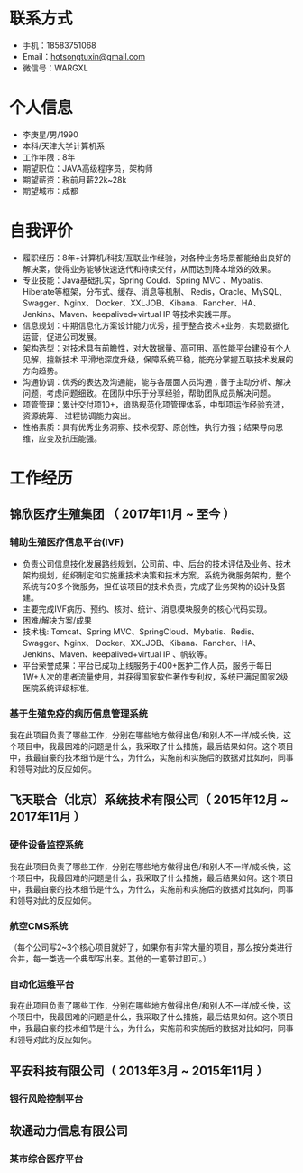 

# 联系方式
- 手机：18583751068
- Email：hotsongtuxin@gmail.com 
- 微信号：WARGXL
# 个人信息
 - 李庚星/男/1990 
 - 本科/天津大学计算机系 
 - 工作年限：8年
 - 期望职位：JAVA高级程序员，架构师
 - 期望薪资：税前月薪22k~28k
 - 期望城市：成都
# 自我评价 
*  履职经历：8年+计算机/科技/互联业作经验，对各种业务场景都能给出良好的解决案，使得业务能够快速迭代和持续交付，从而达到降本增效的效果。 
* 专业技能：Java基础扎实，Spring Could、Spring MVC 、Mybatis、Hiberate等框架，分布式、缓存、消息等机制、 Redis，Oracle、MySQL、Swagger、Nginx、 Docker、XXLJOB、Kibana、Rancher、HA、Jenkins、Maven、keepalived+virtual IP 等技术实践丰厚。 
* 信息规划：中期信息化方案设计能力优秀，擅于整合技术+业务，实现数据化运营，促进公司发展。
* 架构选型：对技术具有前瞻性，对大数据量、高可用、高性能平台建设有个人见解，擅新技术 平滑地深度升级，保障系统平稳，能充分掌握互联技术发展的方向趋势。 
*  沟通协调：优秀的表达及沟通能，能与各层面人员沟通；善于主动分析、解决问题，考虑问题细致。在团队中乐于分享经验，帮助团队成员解决问题。
* 项管管理：累计交付项10+，谙熟规范化项管理体系，中型项运作经验充沛，资源统筹、 过程协调能力突出。 
* 性格素质：具有优秀业务洞察、技术视野、原创性，执行力强；结果导向思维，应变及抗压能强。

# 工作经历
## 锦欣医疗生殖集团 （ 2017年11月 ~ 至今 ）
### 辅助生殖医疗信息平台(IVF)
* 负责公司信息技化发展路线规划，公司前、中、后台的技术评估及业务、技术架构规划，组织制定和实施重技术决策和技术方案。系统为微服务架构，整个系统有20多个微服务，担任该项目的技术负责，完成了业务架构的设计及搭建。
* 主要完成IVF病历、预约、核对、统计、消息模块服务的核心代码实现。
* 困难/解决方案/成果
* 技术栈: Tomcat、Spring MVC、SpringCloud、Mybatis、Redis、Swagger、Nginx、 Docker、XXLJOB、Kibana、Rancher、HA、Jenkins、Maven、keepalived+virtual IP 、帆软等。
* 平台荣誉成果：平台已成功上线服务于400+医护工作人员，服务于每日1W+人次的患者流量使用，并获得国家软件著作专利权，系统已满足国家2级医院系统评级标准。
### 基于生殖免疫的病历信息管理系统 
我在此项目负责了哪些工作，分别在哪些地方做得出色/和别人不一样/成长快，这个项目中，我最困难的问题是什么，我采取了什么措施，最后结果如何。这个项目中，我最自豪的技术细节是什么，为什么，实施前和实施后的数据对比如何，同事和领导对此的反应如何。
## 飞天联合（北京）系统技术有限公司（ 2015年12月 ~ 2017年11月 ）
### 硬件设备监控系统 
我在此项目负责了哪些工作，分别在哪些地方做得出色/和别人不一样/成长快，这个项目中，我最困难的问题是什么，我采取了什么措施，最后结果如何。这个项目中，我最自豪的技术细节是什么，为什么，实施前和实施后的数据对比如何，同事和领导对此的反应如何。
### 航空CMS系统
（每个公司写2~3个核心项目就好了，如果你有非常大量的项目，那么按分类进行合并，每一类选一个典型写出来。其他的一笔带过即可。）
  ### 自动化运维平台 
我在此项目负责了哪些工作，分别在哪些地方做得出色/和别人不一样/成长快，这个项目中，我最困难的问题是什么，我采取了什么措施，最后结果如何。这个项目中，我最自豪的技术细节是什么，为什么，实施前和实施后的数据对比如何，同事和领导对此的反应如何。
   ## 平安科技有限公司（ 2013年3月 ~ 2015年11月 ）
   ### 银行风险控制平台 
   
   ## 软通动力信息有限公司
   ### 某市综合医疗平台 
  
      
